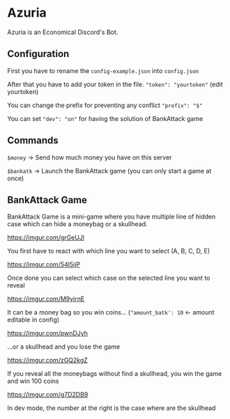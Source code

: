 # Azuria

Azuria is an Economical Discord's Bot.

## Configuration

First you have to rename the `config-example.json` into `config.json`

After that you have to add your token in the file. `"token": "yourtoken"` (edit yourtoken)

You can change the prefix for preventing any conflict `"prefix": "$"`

You can set `"dev": "on"` for having the solution of BankAttack game

## Commands

`$money` → Send how much money you have on this server

`$bankatk` → Launch the BankAttack game (you can only start a game at once)

## BankAttack Game

BankAttack Game is a mini-game where you have multiple line of hidden case which can hide a moneybag or a skullhead.

https://imgur.com/grGeUJl

You first have to react with which line you want to select (A, B, C, D, E)

https://imgur.com/54I5ijP

Once done you can select which case on the selected line you want to reveal

https://imgur.com/M9yirnE

It can be a money bag so you win coins... (`"amount_batk': 10` ← amount editable in config)

https://imgur.com/pwnDJyh

...or a skullhead and you lose the game

https://imgur.com/zGQ2kgZ

If you reveal all the moneybags without find a skullhead, you win the game and win 100 coins

https://imgur.com/g7D2DB9

In dev mode, the number at the right is the case where are the skullhead
